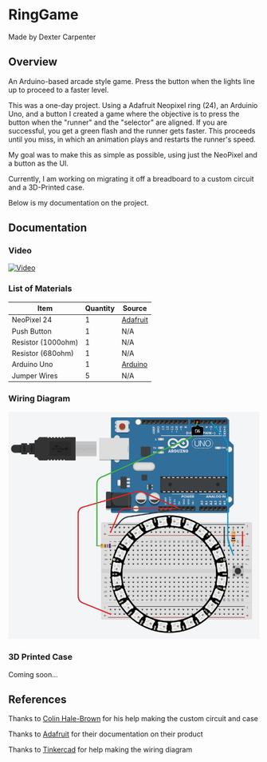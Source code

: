 # RingGame

Made by Dexter Carpenter

## Overview
An Arduino-based arcade style game. Press the button when the lights line up to proceed to a faster level. 

This was a one-day project. Using a Adafruit Neopixel ring (24), an Arduinio Uno, and a button I created a game where the objective is to press the button when the "runner" and the "selector" are aligned. If you are successful, you get a green flash and the runner gets faster. This proceeds until you miss, in which an animation plays and restarts the runner's speed.

My goal was to make this as simple as possible, using just the NeoPixel and a button as the UI.

Currently, I am working on migrating it off a breadboard to a custom circuit and a 3D-Printed case.

Below is my documentation on the project.

## Documentation

### Video

[![Video](http://img.youtube.com/vi/qARwFlDEduw/0.jpg)](http://www.youtube.com/watch?v=qARwFlDEduw)

### List of Materials

| Item            | Quantity | Source                                                   |
|-----------------|----------|----------------------------------------------------------|
| NeoPixel 24     | 1        | [Adafruit](https://www.adafruit.com/product/1586)        |
| Push Button     | 1        | N/A                                                      |
| Resistor (1000ohm) | 1        | N/A                                                      |
| Resistor (680ohm) | 1        | N/A                                                      |
| Arduino Uno     | 1        | [Arduino](https://store.arduino.cc/usa/arduino-uno-rev3) |
| Jumper Wires    | 5        | N/A                                                      |


### Wiring Diagram

![Wiring Diagram](https://github.com/DexterCarpenter/RingGame/blob/master/Documentation/RingGameWDiagram.PNG)

### 3D Printed Case

Coming soon...

## References

Thanks to [Colin Hale-Brown](https://github.com/colinhalebrown) for his help making the custom circuit and case

Thanks to [Adafruit](https://www.adafruit.com/) for their documentation on their product

Thanks to [Tinkercad](https://www.tinkercad.com) for help making the wiring diagram


